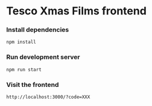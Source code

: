 # Tesco Xmas Films frontend

### Install dependencies

`npm install`

### Run development server

`npm run start`

### Visit the frontend

`http://localhost:3000/?code=XXX`
